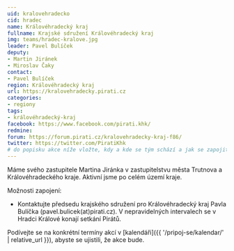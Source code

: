 ```yaml
---
uid: kralovehradecko
cid: hradec
name: Královéhradecký kraj
fullname: Krajské sdružení Královéhradecký kraj
img: teams/hradec-kralove.jpg
leader: Pavel Bulíček
deputy:
- Martin Jiránek
- Miroslav Čaky
contact:
- Pavel Bulíček
region: Královéhradecký kraj
url: https://kralovehradecky.pirati.cz
categories:
- regiony
tags:
- královéhradecký-kraj
facebook: https://www.facebook.com/pirati.khk/
redmine:
forum: https://forum.pirati.cz/kralovehradecky-kraj-f86/
twitter: https://twitter.com/PiratiKhk
# do popisku akce níže vložte, kdy a kde se tým schází a jak se zapojit
---
```


Máme svého zastupitele Martina Jiránka v zastupitelstvu města Trutnova a Královéhradeckého kraje. Aktivní jsme po celém území kraje.

Možnosti zapojení:

* Kontaktujte předsedu krajského sdružení pro Královéhradecký kraj Pavla Bulíčka (pavel.bulicek(at)pirati.cz). V nepravidelných intervalech se v Hradci Králové konají setkání Pirátů.

Podívejte se na konkrétní termíny akcí v [kalendáři]({{ '/pripoj-se/kalendar/' | relative_url }}),
abyste se ujistili, že akce bude.
